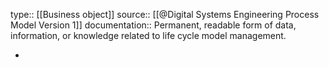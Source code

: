 type:: [[Business object]]
source:: [[@Digital Systems Engineering Process Model Version 1]]
documentation:: Permanent, readable form of data, information, or knowledge related to life cycle model management.

-